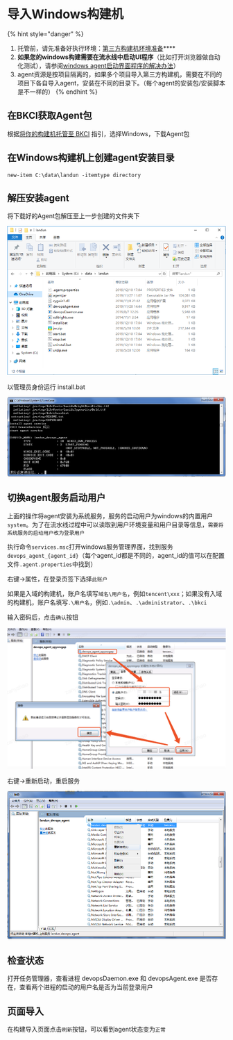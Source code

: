 # 导入Windows构建机

{% hint style="danger" %}
1. 托管前，请先准备好执行环境：[第三方构建机环境准备](../prepara-agent.md)\*\*\*\*
2. **如果您的windows构建需要在流水线中启动UI程序**（比如打开浏览器做自动化测试），请参阅[windows agent启动界面程序的解决办法](run-ui.md)）
3. agent资源是按项目隔离的，如果多个项目导入第三方构建机，需要在不同的项目下各自导入agent，安装在不同的目录下。（每个agent的安装包/安装脚本是不一样的）
{% endhint %}

## 在BKCI获取Agent包

根据[将你的构建机托管至 BKCI](../) 指引，选择Windows，下载Agent包

## 在Windows构建机上创建agent安装目录

```text
new-item C:\data\landun -itemtype directory
```

## 解压安装agent <a id="id-&#x6784;&#x5EFA;Agent&#x5BFC;&#x5165;Windows&#x7248;-3&#x89E3;&#x538B;&#x5B89;&#x88C5;agent"></a>

将下载好的Agent包解压至上一步创建的文件夹下

![](../../../../assets/image%20%2854%29.png)

以管理员身份运行 install.bat

![](../../../../assets/image%20%2855%29.png)

## 切换agent服务启动用户 <a id="id-&#x6784;&#x5EFA;Agent&#x5BFC;&#x5165;Windows&#x7248;-4&#x5207;&#x6362;agent&#x670D;&#x52A1;&#x542F;&#x52A8;&#x7528;&#x6237;"></a>

上面的操作将agent安装为系统服务，服务的启动用户为windows的内置用户`system`。为了在流水线过程中可以读取到用户环境变量和用户目录等信息，`需要将系统服务的启动用户改为登录用户`

执行命令`services.msc`打开windows服务管理界面，找到服务`devops_agent_{agent_id}`（每个agent\_id都是不同的，agent\_id的值可以在配置文件`.agent.properties`中找到）

右键-&gt;属性，在登录页签下选择`此账户`

如果是入域的构建机，账户名填写`域名\用户名`，例如`tencent\xxx`；如果没有入域的构建机，账户名填写`.\用户名`，例如`.\admin`、`.\administrator`、`.\bkci`

输入密码后，点击`确认`按钮

![](../../../../assets/image%20%2853%29.png)

右键-&gt;重新启动，重启服务

![](../../../../assets/image%20%2852%29.png)

## 检查状态

打开任务管理器，查看进程 devopsDaemon.exe 和 devopsAgent.exe 是否存在，查看两个进程的启动的用户名是否为当前登录用户

## 页面导入 <a id="id-&#x6784;&#x5EFA;Agent&#x5BFC;&#x5165;Windows&#x7248;-5&#x9875;&#x9762;&#x5BFC;&#x5165;"></a>

在构建导入页面点击`刷新`按钮，可以看到agent状态变为`正常`


